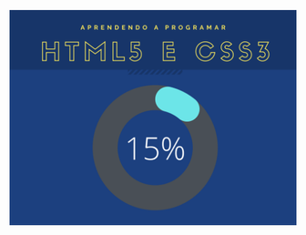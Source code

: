 <p align="center">
  <img src="https://raw.githubusercontent.com/dlnovaes/aprendendohtml/5b9302888073e947476bc7470f68f73f5d3e8943/img/BlueChart.svg" width="720" title="hover text">
 </p>

 